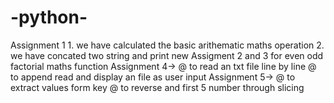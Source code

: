# -python-
Assignment 1
    1. we have calculated the basic arithematic maths operation
    2. we have concated two string and print new
Assigment 2 and 3 
for even odd
factorial
maths function
Assignment 4->
        @ to read an txt file line by line
        @ to append read and display an file as user input
Assignment 5->
        @ to extract values form key
        @ to reverse and first 5 number through slicing
